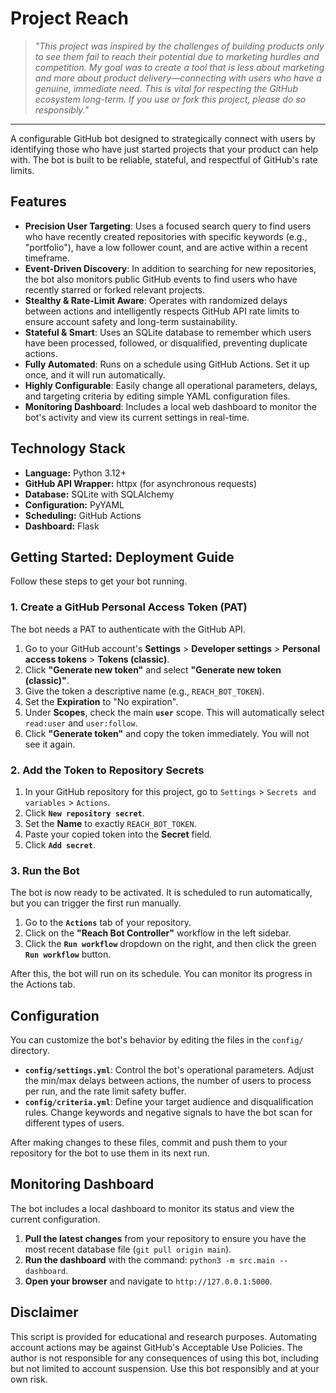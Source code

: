 # Project Reach

> *"This project was inspired by the challenges of building products only to see them fail to reach their potential due to marketing hurdles and competition. My goal was to create a tool that is less about marketing and more about product delivery—connecting with users who have a genuine, immediate need. This is vital for respecting the GitHub ecosystem long-term. If you use or fork this project, please do so responsibly."*

---

A configurable GitHub bot designed to strategically connect with users by identifying those who have just started projects that your product can help with. The bot is built to be reliable, stateful, and respectful of GitHub's rate limits.

## Features

- **Precision User Targeting**: Uses a focused search query to find users who have recently created repositories with specific keywords (e.g., "portfolio"), have a low follower count, and are active within a recent timeframe.
- **Event-Driven Discovery**: In addition to searching for new repositories, the bot also monitors public GitHub events to find users who have recently starred or forked relevant projects.
- **Stealthy & Rate-Limit Aware**: Operates with randomized delays between actions and intelligently respects GitHub API rate limits to ensure account safety and long-term sustainability.
- **Stateful & Smart**: Uses an SQLite database to remember which users have been processed, followed, or disqualified, preventing duplicate actions.
- **Fully Automated**: Runs on a schedule using GitHub Actions. Set it up once, and it will run automatically.
- **Highly Configurable**: Easily change all operational parameters, delays, and targeting criteria by editing simple YAML configuration files.
- **Monitoring Dashboard**: Includes a local web dashboard to monitor the bot's activity and view its current settings in real-time.

## Technology Stack

- **Language:** Python 3.12+
- **GitHub API Wrapper:** httpx (for asynchronous requests)
- **Database:** SQLite with SQLAlchemy
- **Configuration:** PyYAML
- **Scheduling:** GitHub Actions
- **Dashboard:** Flask

## Getting Started: Deployment Guide

Follow these steps to get your bot running.

### 1. Create a GitHub Personal Access Token (PAT)

The bot needs a PAT to authenticate with the GitHub API.

1.  Go to your GitHub account's **Settings** > **Developer settings** > **Personal access tokens** > **Tokens (classic)**.
2.  Click **"Generate new token"** and select **"Generate new token (classic)"**.
3.  Give the token a descriptive name (e.g., `REACH_BOT_TOKEN`).
4.  Set the **Expiration** to "No expiration".
5.  Under **Scopes**, check the main **`user`** scope. This will automatically select `read:user` and `user:follow`.
6.  Click **"Generate token"** and copy the token immediately. You will not see it again.

### 2. Add the Token to Repository Secrets

1.  In your GitHub repository for this project, go to `Settings` > `Secrets and variables` > `Actions`.
2.  Click **`New repository secret`**.
3.  Set the **Name** to exactly `REACH_BOT_TOKEN`.
4.  Paste your copied token into the **Secret** field.
5.  Click **`Add secret`**.

### 3. Run the Bot

The bot is now ready to be activated. It is scheduled to run automatically, but you can trigger the first run manually.

1.  Go to the **`Actions`** tab of your repository.
2.  Click on the **"Reach Bot Controller"** workflow in the left sidebar.
3.  Click the **`Run workflow`** dropdown on the right, and then click the green **`Run workflow`** button.

After this, the bot will run on its schedule. You can monitor its progress in the Actions tab.

## Configuration

You can customize the bot's behavior by editing the files in the `config/` directory.

-   **`config/settings.yml`**: Control the bot's operational parameters. Adjust the min/max delays between actions, the number of users to process per run, and the rate limit safety buffer.
-   **`config/criteria.yml`**: Define your target audience and disqualification rules. Change keywords and negative signals to have the bot scan for different types of users.

After making changes to these files, commit and push them to your repository for the bot to use them in its next run.

## Monitoring Dashboard

The bot includes a local dashboard to monitor its status and view the current configuration.

1.  **Pull the latest changes** from your repository to ensure you have the most recent database file (`git pull origin main`).
2.  **Run the dashboard** with the command: `python3 -m src.main --dashboard`.
3.  **Open your browser** and navigate to `http://127.0.0.1:5000`.

## Disclaimer

This script is provided for educational and research purposes. Automating account actions may be against GitHub's Acceptable Use Policies. The author is not responsible for any consequences of using this bot, including but not limited to account suspension. Use this bot responsibly and at your own risk.